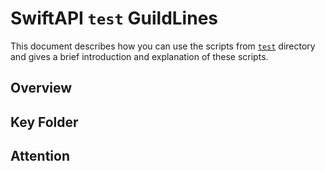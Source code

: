 # SwiftAPI `test` GuildLines

This document describes how you can use the scripts from [`test`](.) directory and gives a brief introduction and explanation of these scripts.

## Overview

## Key Folder

## Attention
